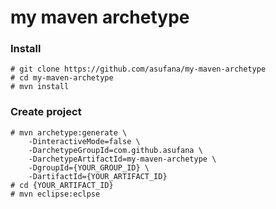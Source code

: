 
# my maven archetype

### Install

```shell
# git clone https://github.com/asufana/my-maven-archetype
# cd my-maven-archetype
# mvn install
```

### Create project

```shell 
# mvn archetype:generate \
	-DinteractiveMode=false \
	-DarchetypeGroupId=com.github.asufana \
	-DarchetypeArtifactId=my-maven-archetype \
	-DgroupId={YOUR_GROUP_ID} \
	-DartifactId={YOUR_ARTIFACT_ID}
# cd {YOUR_ARTIFACT_ID}
# mvn eclipse:eclpse
```
